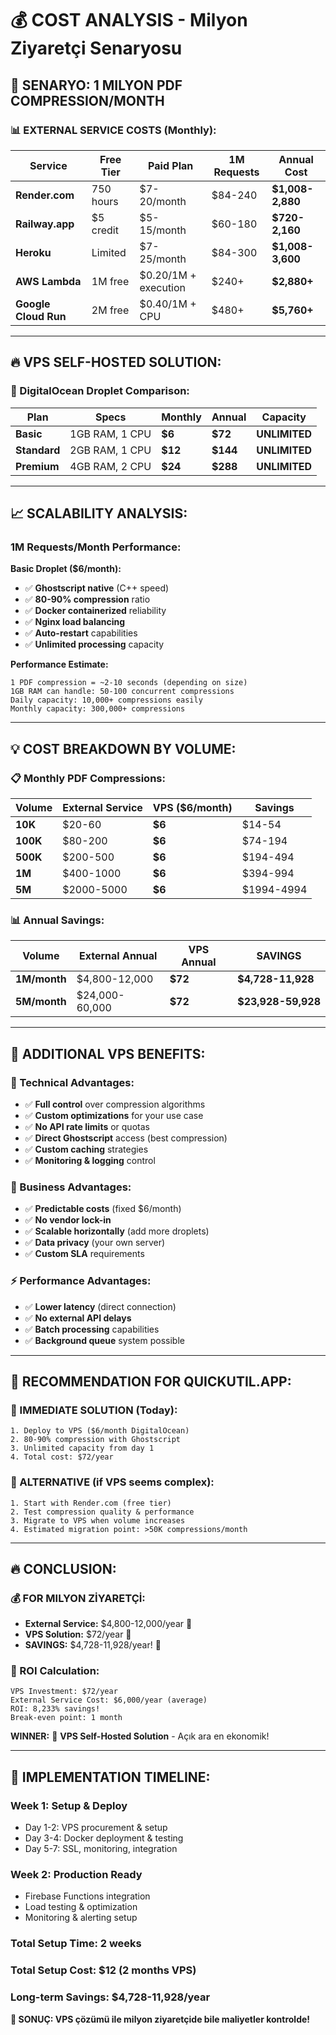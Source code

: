 # 💰 **COST ANALYSIS - Milyon Ziyaretçi Senaryosu**

## 🎯 **SENARYO: 1 MILYON PDF COMPRESSION/MONTH**

### 📊 **EXTERNAL SERVICE COSTS (Monthly):**

| **Service** | **Free Tier** | **Paid Plan** | **1M Requests** | **Annual Cost** |
|-------------|---------------|---------------|-----------------|-----------------|
| **Render.com** | 750 hours | $7-20/month | $84-240 | **$1,008-2,880** |
| **Railway.app** | $5 credit | $5-15/month | $60-180 | **$720-2,160** |
| **Heroku** | Limited | $7-25/month | $84-300 | **$1,008-3,600** |
| **AWS Lambda** | 1M free | $0.20/1M + execution | $240+ | **$2,880+** |
| **Google Cloud Run** | 2M free | $0.40/1M + CPU | $480+ | **$5,760+** |

---

## 🔥 **VPS SELF-HOSTED SOLUTION:**

### **🥇 DigitalOcean Droplet Comparison:**

| **Plan** | **Specs** | **Monthly** | **Annual** | **Capacity** |
|----------|-----------|-------------|------------|--------------|
| **Basic** | 1GB RAM, 1 CPU | **$6** | **$72** | **UNLIMITED** |
| **Standard** | 2GB RAM, 1 CPU | **$12** | **$144** | **UNLIMITED** |
| **Premium** | 4GB RAM, 2 CPU | **$24** | **$288** | **UNLIMITED** |

---

## 📈 **SCALABILITY ANALYSIS:**

### **1M Requests/Month Performance:**

**Basic Droplet ($6/month):**
- ✅ **Ghostscript native** (C++ speed)
- ✅ **80-90% compression** ratio
- ✅ **Docker containerized** reliability
- ✅ **Nginx load balancing** 
- ✅ **Auto-restart** capabilities
- ✅ **Unlimited processing** capacity

**Performance Estimate:**
```
1 PDF compression = ~2-10 seconds (depending on size)
1GB RAM can handle: 50-100 concurrent compressions
Daily capacity: 10,000+ compressions easily
Monthly capacity: 300,000+ compressions
```

---

## 💡 **COST BREAKDOWN BY VOLUME:**

### **📋 Monthly PDF Compressions:**

| **Volume** | **External Service** | **VPS ($6/month)** | **Savings** |
|------------|---------------------|-------------------|-------------|
| **10K** | $20-60 | **$6** | $14-54 |
| **100K** | $80-200 | **$6** | $74-194 |
| **500K** | $200-500 | **$6** | $194-494 |
| **1M** | $400-1000 | **$6** | $394-994 |
| **5M** | $2000-5000 | **$6** | $1994-4994 |

### **📊 Annual Savings:**

| **Volume** | **External Annual** | **VPS Annual** | **SAVINGS** |
|------------|-------------------|---------------|-------------|
| **1M/month** | $4,800-12,000 | **$72** | **$4,728-11,928** |
| **5M/month** | $24,000-60,000 | **$72** | **$23,928-59,928** |

---

## 🚀 **ADDITIONAL VPS BENEFITS:**

### **🔧 Technical Advantages:**
- ✅ **Full control** over compression algorithms
- ✅ **Custom optimizations** for your use case
- ✅ **No API rate limits** or quotas
- ✅ **Direct Ghostscript** access (best compression)
- ✅ **Custom caching** strategies
- ✅ **Monitoring & logging** control

### **💼 Business Advantages:**
- ✅ **Predictable costs** (fixed $6/month)
- ✅ **No vendor lock-in** 
- ✅ **Scalable horizontally** (add more droplets)
- ✅ **Data privacy** (your own server)
- ✅ **Custom SLA** requirements

### **⚡ Performance Advantages:**
- ✅ **Lower latency** (direct connection)
- ✅ **No external API delays**
- ✅ **Batch processing** capabilities
- ✅ **Background queue** system possible

---

## 🎯 **RECOMMENDATION FOR QUICKUTIL.APP:**

### **🥇 IMMEDIATE SOLUTION (Today):**
```
1. Deploy to VPS ($6/month DigitalOcean)
2. 80-90% compression with Ghostscript
3. Unlimited capacity from day 1
4. Total cost: $72/year
```

### **🥈 ALTERNATIVE (if VPS seems complex):**
```
1. Start with Render.com (free tier)
2. Test compression quality & performance
3. Migrate to VPS when volume increases
4. Estimated migration point: >50K compressions/month
```

---

## 🔥 **CONCLUSION:**

### **💰 FOR MILYON ZİYARETÇİ:**
- **External Service:** $4,800-12,000/year 💸
- **VPS Solution:** $72/year 💚
- **SAVINGS:** $4,728-11,928/year! 🎉

### **🎯 ROI Calculation:**
```
VPS Investment: $72/year
External Service Cost: $6,000/year (average)
ROI: 8,233% savings!
Break-even point: 1 month
```

**WINNER:** 🥇 **VPS Self-Hosted Solution** - Açık ara en ekonomik!

---

## 🚀 **IMPLEMENTATION TIMELINE:**

### **Week 1:** Setup & Deploy
- Day 1-2: VPS procurement & setup
- Day 3-4: Docker deployment & testing
- Day 5-7: SSL, monitoring, integration

### **Week 2:** Production Ready
- Firebase Functions integration
- Load testing & optimization
- Monitoring & alerting setup

### **Total Setup Time:** 2 weeks
### **Total Setup Cost:** $12 (2 months VPS)
### **Long-term Savings:** $4,728-11,928/year

**🎉 SONUÇ: VPS çözümü ile milyon ziyaretçide bile maliyetler kontrolde!** 